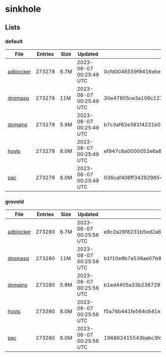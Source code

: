 # sinkhole

## Lists

### default

|File|Entries|Size|Updated|Hash|
|-|-|-|-|-|
|[adblocker](https://raw.githubusercontent.com/groveld/sinkhole/lists/default/adblocker.txt)|273278|6.7M|2023-08-07 00:25:49 UTC|0cfd0046559f9416ebe6662dd2abb84b4d99d488b8555537e456649cd382a1a7|
|[dnsmasq](https://raw.githubusercontent.com/groveld/sinkhole/lists/default/dnsmasq.txt)|273278|11M|2023-08-07 00:25:49 UTC|30e47805ce3a106c127170e0e5661fd9f4693199814a5a024b15504508ca774e|
|[domains](https://raw.githubusercontent.com/groveld/sinkhole/lists/default/domains.txt)|273278|5.9M|2023-08-07 00:25:49 UTC|b7c3af62e381f4231b091528f7a3faf7fc5da52c5a9dcbb3b8277a88a44c6d7b|
|[hosts](https://raw.githubusercontent.com/groveld/sinkhole/lists/default/hosts.txt)|273278|8.0M|2023-08-07 00:25:49 UTC|ef947c8a0000052e6a856566f5dc88d822de755c94ef25c1ba53f13d19943bc3|
|[pac](https://raw.githubusercontent.com/groveld/sinkhole/lists/default/pac.txt)|273278|8.0M|2023-08-07 00:25:49 UTC|036caf406ff342929654f6b37dacec5d1b91fe06d111139fd591092c9de7be96|

### groveld

|File|Entries|Size|Updated|Hash|
|-|-|-|-|-|
|[adblocker](https://raw.githubusercontent.com/groveld/sinkhole/lists/groveld/adblocker.txt)|273280|6.7M|2023-08-07 00:25:56 UTC|e8c2a28f8231b5ed2a6eb7438447c2bfa476a162c50e59a77f9a25b32c177b07|
|[dnsmasq](https://raw.githubusercontent.com/groveld/sinkhole/lists/groveld/dnsmasq.txt)|273280|11M|2023-08-07 00:25:56 UTC|b1f10e8b7a536ae07b9c4f28a2700df11897083864e1d63a8136c121fb6cf1e2|
|[domains](https://raw.githubusercontent.com/groveld/sinkhole/lists/groveld/domains.txt)|273280|5.9M|2023-08-07 00:25:56 UTC|b1ed4405a33b2367291013f86ef7e2db62461e1eb91baa2e2a02b56719844771|
|[hosts](https://raw.githubusercontent.com/groveld/sinkhole/lists/groveld/hosts.txt)|273280|8.0M|2023-08-07 00:25:56 UTC|f5a76b441fe564c641e28aebd737388d3da7ca7f6963f494de0ce99c506d4b10|
|[pac](https://raw.githubusercontent.com/groveld/sinkhole/lists/groveld/pac.txt)|273280|8.0M|2023-08-07 00:25:56 UTC|196862415543babc3fc9638f3529ced58c9826479b31319b29e8a38d52e8d00a|
